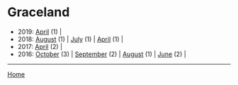 # Graceland

  * 2019: 
      [April](./graceland-2019-04.md) (1) | 
  * 2018: 
      [August](./graceland-2018-08.md) (1) | 
      [July](./graceland-2018-07.md) (1) | 
      [April](./graceland-2018-04.md) (1) | 
  * 2017: 
      [April](./graceland-2017-04.md) (2) | 
  * 2016: 
      [October](./graceland-2016-10.md) (3) | 
      [September](./graceland-2016-09.md) (2) | 
      [August](./graceland-2016-08.md) (1) | 
      [June](./graceland-2016-06.md) (2) | 

----

[Home](../)
